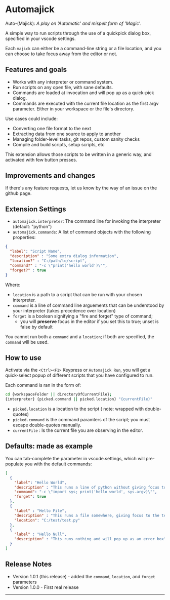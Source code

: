 # Automajick

Auto-(Majick): *A play on 'Automatic' and mispelt form of 'Magic'*.

A simple way to run scripts through the use of a quickpick dialog box, specified in your vscode settings.

Each `majick` can either be a command-line string or a file location, and you can choose to take focus away from the editor or not.

## Features and goals

- Works with any interpreter or command system.
- Run scripts on any open file, with sane defaults.
- Commands are loaded at invocation and will pop up as a quick-pick dialog.
- Commands are executed with the current file location as the first argv parameter. Either in your workspace or the file's directory.

Use cases could include:

- Converting one file format to the next
- Extracting data from one source to apply to another
- Managing folder-level tasks, git repos, custom sanity checks
- Compile and build scripts, setup scripts, etc

This extension allows those scripts to be written in a generic way, and activated with few button presses.

## Improvements and changes

If there's any feature requests, let us know by the way of an issue on the github page.

## Extension Settings

- `automajick.interpreter`: The command line for invoking the interpreter (default: "python")
- `automajick.commands`: A list of command objects with the following properties:

```json
{
  "label": "Script Name",
  "description" : "Some extra dialog information",
  "location?" : "C:/path/to/script",
  "command?" : "-c \"print('hello world')\"",
  "forget?" : true
}
```

Where:

- `location` is a path to a script that can be run with your chosen interpreter.
- `command` is a line of command line arguements that can be understood by your interpreter (takes precedence over location)
- `forget` is a boolean signifying a "fire and forget" type of command; 
  - you will **preserve** focus in the editor if you set this to true; unset is false by default

You cannot run both a `command` and a `location`; if both are specified, the `command` will be used.

## How to use

Activate via the `<Ctrl><F1>` Keypress or `Automajick Run`, you will get a quick-select popup of different scripts that you have configured to run.

Each command is ran in the form of:

```sh
cd {workspaceFolder || directoryOfCurrentFile};
{interpreter} {picked.command || picked.location} "{currentFile}"
```

- `picked.location` is a location to the script ( note: wrapped with double-quotes)
- `picked.command` is the command paramters of the script; you must escape double-quotes manually.
- `currentFile` : Is the current file you are observing in the editor.

## Defaults: made as example

You can tab-complete the parameter in vscode.settings, which will pre-populate you with the default commands:

```json
[
  {
    "label": "Hello World",
    "description" : "This runs a line of python without giving focus to the terminal",
    "command": "-c \"import sys; print('hello world', sys.argv)\"",
    "forget": true
  },
  {
    "label" : "Hello File",
    "description" : "This runs a file somewhere, giving focus to the terminal",
    "location": "C:/test/test.py"
  },
  {
    "label" : "Hello Null",
    "description" : "This runs nothing and will pop up as an error box"
  }
]
```

## Release Notes

- Version 1.0.1 (this release) - added the `command`, `location`, and `forget` parameters
- Version 1.0.0 - First real release

-----------------------------------------------------------------------------------------------------------
